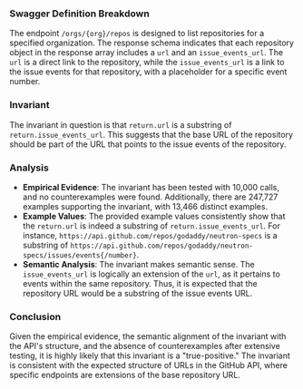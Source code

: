 ### Swagger Definition Breakdown

The endpoint `/orgs/{org}/repos` is designed to list repositories for a specified organization. The response schema indicates that each repository object in the response array includes a `url` and an `issue_events_url`. The `url` is a direct link to the repository, while the `issue_events_url` is a link to the issue events for that repository, with a placeholder for a specific event number.

### Invariant

The invariant in question is that `return.url` is a substring of `return.issue_events_url`. This suggests that the base URL of the repository should be part of the URL that points to the issue events of the repository.

### Analysis

- **Empirical Evidence**: The invariant has been tested with 10,000 calls, and no counterexamples were found. Additionally, there are 247,727 examples supporting the invariant, with 13,466 distinct examples.
- **Example Values**: The provided example values consistently show that the `return.url` is indeed a substring of `return.issue_events_url`. For instance, `https://api.github.com/repos/godaddy/neutron-specs` is a substring of `https://api.github.com/repos/godaddy/neutron-specs/issues/events{/number}`.
- **Semantic Analysis**: The invariant makes semantic sense. The `issue_events_url` is logically an extension of the `url`, as it pertains to events within the same repository. Thus, it is expected that the repository URL would be a substring of the issue events URL.

### Conclusion

Given the empirical evidence, the semantic alignment of the invariant with the API's structure, and the absence of counterexamples after extensive testing, it is highly likely that this invariant is a "true-positive." The invariant is consistent with the expected structure of URLs in the GitHub API, where specific endpoints are extensions of the base repository URL.

